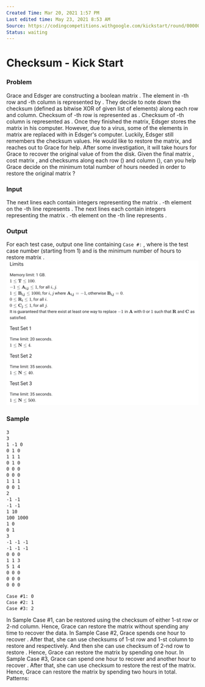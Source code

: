 ```yaml
---
Created Time: Mar 20, 2021 1:57 PM
Last edited time: May 23, 2021 8:53 AM
Source: https://codingcompetitions.withgoogle.com/kickstart/round/0000000000436140/000000000068c2c3
Status: waiting
---
```


# Checksum - Kick Start

### Problem
Grace and Edsger are constructing a  boolean matrix . The element in -th row and -th column is represented by . They decide to note down the checksum (defined as bitwise XOR of given list of elements) along each row and column. Checksum of -th row is represented as . Checksum of -th column is represented as .
Once they finished the matrix, Edsger stores the matrix in his computer. However, due to a virus, some of the elements in matrix  are replaced with  in Edsger's computer. Luckily, Edsger still remembers the checksum values. He would like to restore the matrix, and reaches out to Grace for help. After some investigation, it will take  hours for Grace to recover the original value of  from the disk. Given the final matrix , cost matrix , and checksums along each row () and column (), can you help Grace decide on the minimum total number of hours needed in order to restore the original matrix ?
### Input
The next  lines each contain  integers representing the matrix . -th element on the -th line represents .
The next  lines each contain  integers representing the matrix . -th element on the -th line represents .
### Output
For each test case, output one line containing `Case #:` , where  is the test case number (starting from 1) and  is the minimum number of hours to restore matrix .
![Checksum%20-%20Kick%20Start%20d83f3d37e0fe44f3a2ab189d707b8d01/Untitled.png](Checksum%20-%20Kick%20Start%20d83f3d37e0fe44f3a2ab189d707b8d01/Untitled.png)
### Sample
```
3
3
1 -1 0
0 1 0
1 1 1
0 1 0
0 0 0
0 0 0
1 1 1
0 0 1
2
-1 -1
-1 -1
1 10
100 1000
1 0
0 1
3
-1 -1 -1
-1 -1 -1
0 0 0
1 1 3
5 1 4
0 0 0
0 0 0
0 0 0
```
```
Case #1: 0
Case #2: 1
Case #3: 2
```
In Sample Case #1,  can be restored using the checksum of either 1-st row or 2-nd column. Hence, Grace can restore the matrix without spending any time to recover the data.
In Sample Case #2, Grace spends one hour to recover . After that, she can use checksums of 1-st row and 1-st column to restore  and  respectively. And then she can use checksum of 2-nd row to restore . Hence, Grace can restore the matrix by spending one hour.
In Sample Case #3, Grace can spend one hour to recover  and another hour to recover . After that, she can use checksum to restore the rest of the matrix. Hence, Grace can restore the matrix by spending two hours in total.
Patterns: 